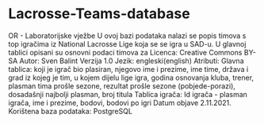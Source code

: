 # Lacrosse-Teams-database
OR - Laboratorijske vježbe
U ovoj bazi podataka nalazi se popis timova s top igračima iz National Lacrosse Lige koja se se igra u SAD-u. U glavnoj tablici opisani su osnovni podaci timova za
Licenca: Creative Commons BY-SA
Autor: Sven Balint
Verzija 1.0
Jezik: engleski(english)
Atributi: Glavna tablica: koji je igrač bio plasiran, njegovo ime i prezime, ime time, država i grad iz kojeg je tim, u kojem dijelu lige igra, godina osnovanja kluba, trener, plasman tima prošle sezone, rezultat prošle sezone (pobjede-porazi), dosadašnji najbolji plasman, broj titula 
          Tablica igrača: Id igrača - plasman igrača, ime i prezime, bodovi, bodovi po igri
Datum objave 2.11.2021.
Korištena baza podataka: PostgreSQL
